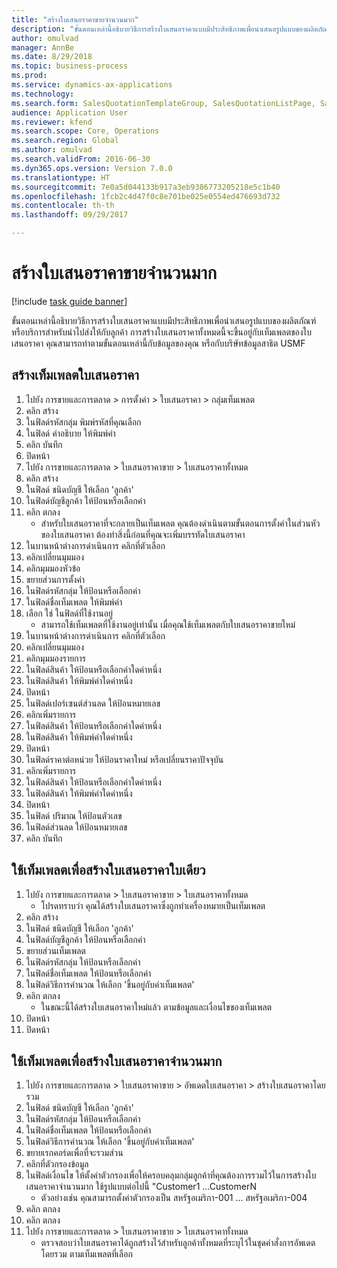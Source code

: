 ```yaml
--- 
title: "สร้างใบเสนอราคาขายจำนวนมาก"
description: "ขั้นตอนเหล่านี้อธิบายวิธีการสร้างใบเสนอราคาแบบมีประสิทธิภาพเพื่อนำเสนอรูปแบบของผลิตภัณฑ์หรือบริการสำหรับนำไปส่งให้กับลูกค้า "
author: omulvad
manager: AnnBe
ms.date: 8/29/2018
ms.topic: business-process
ms.prod: 
ms.service: dynamics-ax-applications
ms.technology: 
ms.search.form: SalesQuotationTemplateGroup, SalesQuotationListPage, SalesCreateQuotation, SalesQuotationTable, SysQueryForm
audience: Application User
ms.reviewer: kfend
ms.search.scope: Core, Operations
ms.search.region: Global
ms.author: omulvad
ms.search.validFrom: 2016-06-30
ms.dyn365.ops.version: Version 7.0.0
ms.translationtype: HT
ms.sourcegitcommit: 7e0a5d044133b917a3eb9386773205218e5c1b40
ms.openlocfilehash: 1fcb2c4d47f0c8e701be025e0554ed476693d732
ms.contentlocale: th-th
ms.lasthandoff: 09/29/2017

---
```

# <a name="mass-create-sales-quotations"></a>สร้างใบเสนอราคาขายจำนวนมาก

[!include [task guide banner](../../includes/task-guide-banner.md)]

ขั้นตอนเหล่านี้อธิบายวิธีการสร้างใบเสนอราคาแบบมีประสิทธิภาพเพื่อนำเสนอรูปแบบของผลิตภัณฑ์หรือบริการสำหรับนำไปส่งให้กับลูกค้า  การสร้างใบเสนอราคาทั้งหมดนี้จะขึ้นอยู่กับเท็มเพลตของใบเสนอราคา  คุณสามารถทำตามขั้นตอนเหล่านี้กับข้อมูลของคุณ หรือกับบริษัทข้อมูลสาธิต USMF


## <a name="create-a-quotation-template"></a>สร้างเท็มเพลตใบเสนอราคา
1. ไปยัง การขายและการตลาด > การตั้งค่า > ใบเสนอราคา > กลุ่มเท็มเพลต
2. คลิก สร้าง
3. ในฟิลด์รหัสกลุ่ม พิมพ์รหัสที่คุณเลือก
4. ในฟิลด์ คำอธิบาย ให้พิมพ์ค่า
5. คลิก บันทึก
6. ปิดหน้า
7. ไปยัง การขายและการตลาด > ใบเสนอราคาขาย > ใบเสนอราคาทั้งหมด
8. คลิก สร้าง
9. ในฟิลด์ ชนิดบัญชี ให้เลือก 'ลูกค้า'
10. ในฟิลด์บัญชีลูกค้า ให้ป้อนหรือเลือกค่า
11. คลิก ตกลง
    * สำหรับใบเสนอราคาที่จะกลายเป็นเท็มเพลต คุณต้องดำเนินตามขั้นตอนการตั้งค่าในส่วนหัวของใบเสนอราคา  ต้องทำสิ่งนี้ก่อนที่คุณจะเพิ่มบรรทัดใบเสนอราคา   
12. ในบานหน้าต่างการดำเนินการ คลิกที่ตัวเลือก
13. คลิกเปลี่ยนมุมมอง
14. คลิกมุมมองหัวข้อ 
15. ขยายส่วนการตั้งค่า
16. ในฟิลด์รหัสกลุ่ม ให้ป้อนหรือเลือกค่า
17. ในฟิลด์ชื่อเท็มเพลต ให้พิมพ์ค่า
18. เลือก ใช่ ในฟิลด์ที่ใช้งานอยู่
    * สามารถใช้เท็มเพลตที่ใช้งานอยู่เท่านั้น เมื่อคุณใช้เท็มเพลตกับใบเสนอราคาขายใหม่  
19. ในบานหน้าต่างการดำเนินการ คลิกที่ตัวเลือก
20. คลิกเปลี่ยนมุมมอง
21. คลิกมุมมองรายการ
22. ในฟิลด์สินค้า ให้ป้อนหรือเลือกค่าใดค่าหนึ่ง
23. ในฟิลด์สินค้า ให้พิมพ์ค่าใดค่าหนึ่ง
24. ปิดหน้า
25. ในฟิลด์เปอร์เซนต์ส่วนลด ให้ป้อนหมายเลข
26. คลิกเพิ่มรายการ
27. ในฟิลด์สินค้า ให้ป้อนหรือเลือกค่าใดค่าหนึ่ง
28. ในฟิลด์สินค้า ให้พิมพ์ค่าใดค่าหนึ่ง
29. ปิดหน้า
30. ในฟิลด์ราคาต่อหน่วย ให้ป้อนราคาใหม่ หรือเปลี่ยนราคาปัจจุบัน
31. คลิกเพิ่มรายการ
32. ในฟิลด์สินค้า ให้ป้อนหรือเลือกค่าใดค่าหนึ่ง
33. ในฟิลด์สินค้า ให้พิมพ์ค่าใดค่าหนึ่ง
34. ปิดหน้า
35. ในฟิลด์ ปริมาณ ให้ป้อนตัวเลข
36. ในฟิลด์ส่วนลด ให้ป้อนหมายเลข
37. คลิก บันทึก

## <a name="apply-the-template-to-create-a-single-quotation"></a>ใช้เท็มเพลตเพื่อสร้างใบเสนอราคาใบเดียว
1. ไปยัง การขายและการตลาด > ใบเสนอราคาขาย > ใบเสนอราคาทั้งหมด
    * โปรดทราบว่า คุณได้สร้างใบเสนอราคาซึ่งถูกทำเครื่องหมายเป็นเท็มเพลต  
2. คลิก สร้าง
3. ในฟิลด์ ชนิดบัญชี ให้เลือก 'ลูกค้า'
4. ในฟิลด์บัญชีลูกค้า ให้ป้อนหรือเลือกค่า
5. ขยายส่วนเท็มเพลต
6. ในฟิลด์รหัสกลุ่ม ให้ป้อนหรือเลือกค่า
7. ในฟิลด์ชื่อเท็มเพลต ให้ป้อนหรือเลือกค่า
8. ในฟิลด์วิธีการคำนวณ ให้เลือก 'ขึ้นอยู่กับค่าเท็มเพลต'
9. คลิก ตกลง
    * ในขณะนี้ได้สร้างใบเสนอราคาใหม่แล้ว ตามข้อมูลและเงื่อนไขของเท็มเพลต  
10. ปิดหน้า
11. ปิดหน้า

## <a name="apply-the-template-to-mass-create-quotations"></a>ใช้เท็มเพลตเพื่อสร้างใบเสนอราคาจำนวนมาก
1. ไปยัง การขายและการตลาด > ใบเสนอราคาขาย > อัพเดตใบเสนอราคา > สร้างใบเสนอราคาโดยรวม
2. ในฟิลด์ ชนิดบัญชี ให้เลือก 'ลูกค้า'
3. ในฟิลด์รหัสกลุ่ม ให้ป้อนหรือเลือกค่า
4. ในฟิลด์ชื่อเท็มเพลต ให้ป้อนหรือเลือกค่า
5. ในฟิลด์วิธีการคำนวณ ให้เลือก 'ขึ้นอยู่กับค่าเท็มเพลต'
6. ขยายเรกคอร์ดเพื่อที่จะรวมส่วน
7. คลิกที่ตัวกรองข้อมูล
8. ในฟิลด์เงื่อนไข ให้ตั้งค่าตัวกรองเพื่อให้ครอบคลุมกลุ่มลูกค้าที่คุณต้องการรวมไว้ในการสร้างใบเสนอราคาจำนวนมาก  ใช้รูปแบบต่อไปนี้ "Customer1 ...CustomerN
    * ตัวอย่างเช่น คุณสามารถตั้งค่าตัวกรองเป็น สหรัฐอเมริกา-001 ... สหรัฐอเมริกา-004  
9. คลิก ตกลง
10. คลิก ตกลง
11. ไปยัง การขายและการตลาด > ใบเสนอราคาขาย > ใบเสนอราคาทั้งหมด
    * ตรวจสอบว่าใบเสนอราคาได้ถูกสร้างไว้สำหรับลูกค้าทั้งหมดที่ระบุไว้ในชุดคำสั่งการอัพเดตโดยรวม ตามเท็มเพลตที่เลือก  



